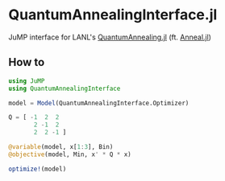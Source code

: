 # QuantumAnnealingInterface.jl
JuMP interface for LANL's [QuantumAnnealing.jl](https://github.com/lanl-ansi/QuantumAnnealing.jl) (ft. [Anneal.jl](https://github.com/psrenergy/Anneal.jl))

## How to
```julia
using JuMP
using QuantumAnnealingInterface

model = Model(QuantumAnnealingInterface.Optimizer)

Q = [ -1  2  2
       2 -1  2
       2  2 -1 ]

@variable(model, x[1:3], Bin)
@objective(model, Min, x' * Q * x)

optimize!(model)
```
